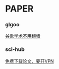 # PAPER
### glgoo  
[谷歌学术不用翻墙](https://xueshu.glgoo.net/)   
### sci-hub  
[免费下载论文，要开VPN](http://www.sci-hub.tw/)
